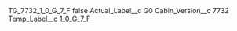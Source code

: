 <?xml version="1.0" encoding="UTF-8"?>
<CustomMetadata xmlns="http://soap.sforce.com/2006/04/metadata" xmlns:xsi="http://www.w3.org/2001/XMLSchema-instance" xmlns:xsd="http://www.w3.org/2001/XMLSchema">
    <label>TG_7732_1_0_G_7_F</label>
    <protected>false</protected>
    <values>
        <field>Actual_Label__c</field>
        <value xsi:type="xsd:string">G0</value>
    </values>
    <values>
        <field>Cabin_Version__c</field>
        <value xsi:type="xsd:string">7732</value>
    </values>
    <values>
        <field>Temp_Label__c</field>
        <value xsi:type="xsd:string">1_0_G_7_F</value>
    </values>
</CustomMetadata>
